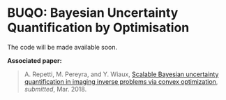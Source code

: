 # BUQO: Bayesian Uncertainty Quantification by Optimisation 
The code will be made available soon.

**Associated paper:**
> A. Repetti, M. Pereyra, and Y. Wiaux, <a href="https://arxiv.org/abs/1803.00889">Scalable Bayesian uncertainty quantification in imaging inverse problems via convex optimization</a>, <i>submitted</i>, Mar. 2018.
